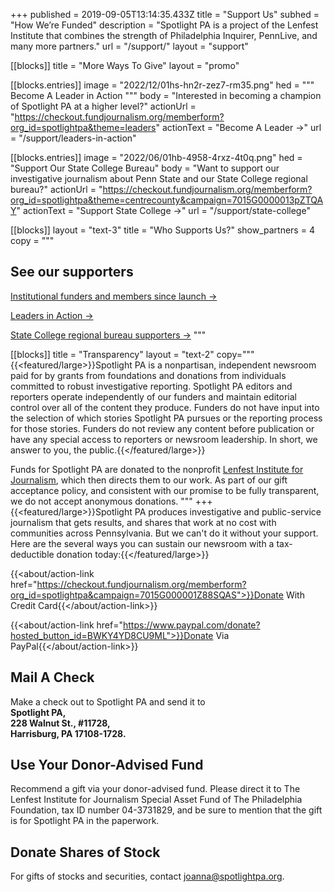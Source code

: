 +++
published = 2019-09-05T13:14:35.433Z
title = "Support Us"
subhed = "How We’re Funded"
description = "Spotlight PA is a project of the Lenfest Institute that combines the strength of Philadelphia Inquirer, PennLive, and many more partners."
url = "/support/"
layout = "support"

[[blocks]]
title = "More Ways To Give"
layout = "promo"

[[blocks.entries]]
image = "2022/12/01hs-hn2r-zez7-rm35.png"
hed = """
Become A 
Leader in Action
"""
body = "Interested in becoming a champion of Spotlight PA at a higher level?"
actionUrl = "https://checkout.fundjournalism.org/memberform?org_id=spotlightpa&theme=leaders"
actionText = "Become A Leader →"
url = "/support/leaders-in-action"

[[blocks.entries]]
image = "2022/06/01hb-4958-4rxz-4t0q.png"
hed = "Support Our State College Bureau"
body = "Want to support our investigative journalism about Penn State and our State College regional bureau?"
actionUrl = "https://checkout.fundjournalism.org/memberform?org_id=spotlightpa&theme=centrecounty&campaign=7015G0000013pZTQAY"
actionText = "Support State College →"
url = "/support/state-college"

[[blocks]]
layout = "text-3"
title = "Who Supports Us?"
show_partners = 4
copy = """
  ## See our supporters

  [Institutional funders and members since launch →]()

  [Leaders in Action →](/support/leaders-in-action/#our-current-leaders)

  [State College regional bureau supporters →](/support/state-college/#our-major-donors)
"""

[[blocks]]
title = "Transparency"
layout = "text-2"
copy="""
  {{<featured/large>}}Spotlight PA is a nonpartisan, independent newsroom paid for by grants from foundations and donations from individuals committed to robust investigative reporting. Spotlight PA editors and reporters operate independently of our funders and maintain editorial control over all of the content they produce. Funders do not have input into the selection of which stories Spotlight PA pursues or the reporting process for those stories. Funders do not review any content before publication or have any special access to reporters or newsroom leadership. In short, we answer to you, the public.{{</featured/large>}}

  Funds for Spotlight PA are donated to the nonprofit [Lenfest Institute for Journalism](https://www.lenfestinstitute.org/), which then directs them to our work. As part of our gift acceptance policy, and consistent with our promise to be fully transparent, we do not accept anonymous donations.
"""
+++
{{<featured/large>}}Spotlight PA produces investigative and public-service journalism that gets results, and shares that work at no cost with communities across Pennsylvania. But we can't do it without your support. Here are the several ways you can sustain our newsroom with a tax-deductible donation today:{{</featured/large>}} 

{{<about/action-link href="https://checkout.fundjournalism.org/memberform?org_id=spotlightpa&campaign=7015G000001Z88SQAS">}}Donate With Credit Card{{</about/action-link>}}

{{<about/action-link href="https://www.paypal.com/donate?hosted_button_id=BWKY4YD8CU9ML">}}Donate Via PayPal{{</about/action-link>}}

## Mail A Check

Make a check out to Spotlight PA and send it to <br>
**Spotlight PA,** <br>
**228 Walnut St., #11728,** <br> 
**Harrisburg, PA 17108-1728.** <br>

## Use Your Donor-Advised Fund

Recommend a gift via your donor-advised fund. Please direct it to The Lenfest Institute for Journalism Special Asset Fund of The Philadelphia Foundation, tax ID number 04-3731829, and be sure to mention that the gift is for Spotlight PA in the paperwork.

## Donate Shares of Stock

For gifts of stocks and securities, contact [joanna@spotlightpa.org](joanna@spotlightpa.org). 